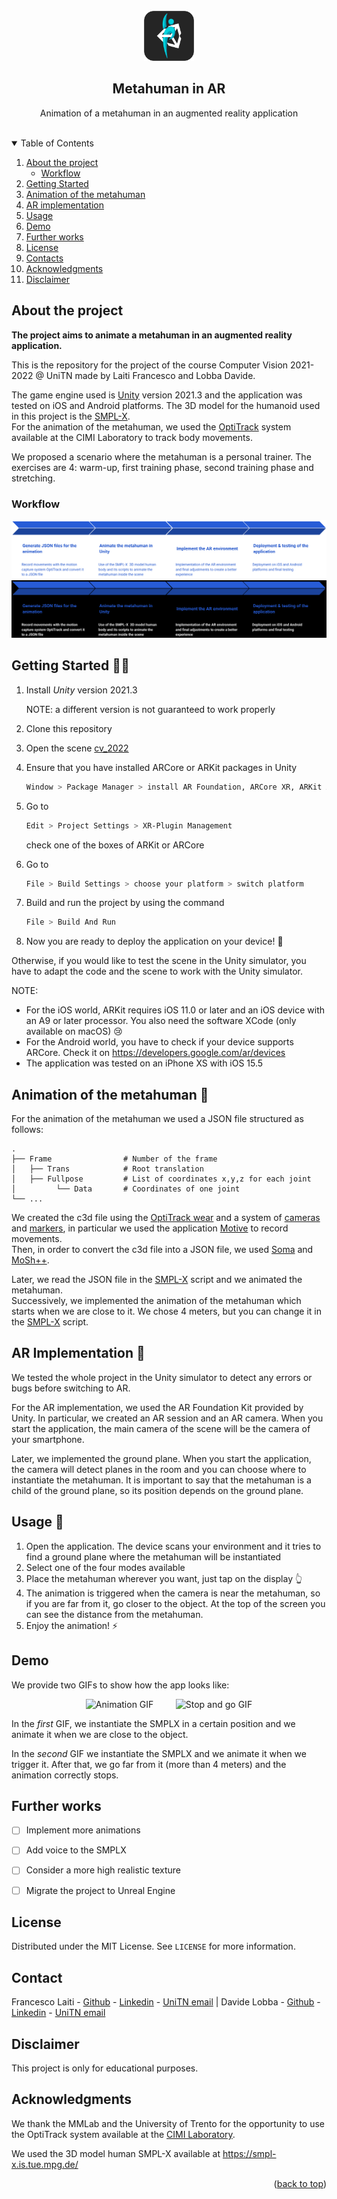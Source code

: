 <div id="top"></div>

<!-- PROJECT LOGO -->
<br />
<div align="center">
    <img src="images/icon.png" alt="Logo" width="80" height="80">

  <h2 align="center">Metahuman in AR</h2>

  <p align="center">
    Animation of a metahuman in an augmented reality application
    <br>
    <br>
  </p>
</div>



<!-- TABLE OF CONTENTS -->
<details open>
  <summary>Table of Contents</summary>
  <ol>
    <li>
      <a href="#about-the-project">About the project</a>
      <ul>
        <li><a href="#workflow">Workflow</a></li>
      </ul>
    </li>
    <li><a href="#getting-started-man_technologist">Getting Started</a></li>
    <li><a href="#animation-of-the-metahuman-man_dancing">Animation of the metahuman</a></li>
    <li><a href="#ar-implementation-goggles">AR implementation</a></li>
    <li><a href="#usage-iphone">Usage</a></li>
    <li><a href="#demo">Demo</a></li>
    <li><a href="#further-works">Further works</a></li>
    <li><a href="#license">License</a></li>
    <li><a href="#contact">Contacts</a></li>
    <li><a href="#acknowledgments">Acknowledgments</a></li>
    <li><a href="#disclaimer">Disclaimer</a></li>
  </ol>
</details>

<!-- ABOUT THE PROJECT -->
## About the project

**The project aims to animate a metahuman in an augmented reality application.**

This is the repository for the project of the course Computer Vision 2021-2022 @ UniTN  made by Laiti Francesco and Lobba Davide.

The game engine used is [Unity](https://unity.com) version 2021.3 and the application was tested on iOS and Android platforms.
The 3D model for the humanoid used in this project is the [SMPL-X](https://smpl-x.is.tue.mpg.de/).\
For the animation of the metahuman, we used the [OptiTrack](https://optitrack.com/) system available at the CIMI Laboratory to track body movements. 

We proposed a scenario where the metahuman is a personal trainer. The exercises are 4: warm-up, first training phase, second training phase and stretching.
<!-- WORKFLOW -->
### Workflow

![Workflow](images/workflow_light.png#gh-light-mode-only)
![Workflow](images/workflow_dark.png#gh-dark-mode-only)


<!-- GETTING STARTED -->
## Getting Started :man_technologist:

1. Install *Unity* version 2021.3 
   
   NOTE: a different version is not guaranteed to work properly
2. Clone this repository
3. Open the scene [cv_2022](Assets/Scene/cv_2022.unity)
4. Ensure that you have installed ARCore or ARKit packages in Unity
   ```sh
   Window > Package Manager > install AR Foundation, ARCore XR, ARKit XR
   ```
5. Go to 
    ```sh
    Edit > Project Settings > XR-Plugin Management
    ```
    check one of the boxes of ARKit or ARCore
6. Go to 
    ```sh
    File > Build Settings > choose your platform > switch platform
    ```
7.  Build and run the project by using the command 
    ```sh
    File > Build And Run
    ```
8.  Now you are ready to deploy the application on your device! :rocket:

Otherwise, if you would like to test the scene in the Unity simulator, you have to adapt the code and the scene to work with the Unity simulator. 

NOTE: 
- For the iOS world, ARKit requires iOS 11.0 or later and an iOS device with an A9 or later processor. You also need the software XCode (only available on macOS) :cry:
- For the Android world, you have to check if your device supports ARCore. Check it on https://developers.google.com/ar/devices
- The application was tested on an iPhone XS with iOS 15.5


<!-- ANIMATE THE METAHUMAN-->
## Animation of the metahuman :man_dancing:

For the animation of the metahuman we used a JSON file structured as follows:
```
.
├── Frame                # Number of the frame
│   ├── Trans            # Root translation
│   ├── Fullpose         # List of coordinates x,y,z for each joint
│         └── Data       # Coordinates of one joint
└── ...
```

We created the c3d file using the [OptiTrack wear](https://optitrack.com/accessories/wear/) and a system of [cameras](https://optitrack.com/cameras/) and [markers](https://optitrack.com/accessories/markers/), in particular we used the application [Motive](https://optitrack.com/software/motive/) to record movements.\
Then, in order to convert the c3d file into a JSON file, we used [Soma](https://github.com/nghorbani/soma) and [MoSh++](https://github.com/nghorbani/moshpp).

Later, we read the JSON file in the [SMPL-X](Assets/Scripts/SMPLX/SMPLX.cs) script and we animated the metahuman.\
Successively, we implemented the animation of the metahuman which starts when we are close to it. We chose 4 meters, but you can change it in the [SMPL-X](Assets/Scripts/SMPLX/SMPLX.cs) script. 



<!-- AR IMPLEMENTATION -->
## AR Implementation :goggles:
We tested the whole project in the Unity simulator to detect any errors or bugs before switching to AR.

For the AR implementation, we used the AR Foundation Kit provided by Unity. In particular, we created an AR session and an AR camera. When you start the application, the main camera of the scene will be the camera of your smartphone.

Later, we implemented the ground plane. When you start the application, the camera will detect planes in the room and you can choose where to instantiate the metahuman. It is important to say that the metahuman is a child of the ground plane, so its position depends on the ground plane.



<!-- USAGE EXAMPLES -->
## Usage :iphone:

1. Open the application. The device scans your environment and it tries to find a ground plane where the metahuman will be instantiated
2. Select one of the four modes available
3. Place the metahuman wherever you want, just tap on the display :point_up_2:
4. The animation is triggered when the camera is near the metahuman, so if you are far from it, go closer to the object. At the top of the screen you can see the distance from the metahuman.
5. Enjoy the animation! :zap:


<!-- DEMO -->
## Demo
We provide two GIFs to show how the app looks like:
<p align="center">
  <img alt="Animation GIF" src="images/animation.gif" width="45%">
&nbsp; &nbsp; &nbsp; &nbsp;
  <img alt="Stop and go GIF" src="images/stop-and-go.gif" width="45%">
</p>

In the *first* GIF, we instantiate the SMPLX in a certain position and we animate it when we are close to the object.

In the *second* GIF we instantiate the SMPLX and we animate it when we trigger it. After that, we go far from it (more than 4 meters) and the animation correctly stops.

<!-- CONCLUSIONS -->
## Further works
- [ ] Implement more animations
- [ ] Add voice to the SMPLX
- [ ] Consider a more high realistic texture
- [ ] Migrate the project to Unreal Engine


<!-- LICENSE -->
## License

Distributed under the MIT License. See `LICENSE` for more information.

<!-- CONTACT -->
## Contact

Francesco Laiti - [Github](https://github.com/laitifranz/) - [Linkedin](https://www.linkedin.com/in/francesco-laiti/) - [UniTN email](mailto:francesco.laiti@studenti.unitn.it) | Davide Lobba - [Github](https://github.com/davidelobba/) - [Linkedin](https://www.linkedin.com/in/davide-lobba-659739185) - [UniTN email](mailto:davide.lobba@studenti.unitn.it)

## Disclaimer

This project is only for educational purposes.

## Acknowledgments

We thank the MMLab and the University of Trento for the opportunity to use the OptiTrack system available at the [CIMI Laboratory](https://www.cimil.disi.unitn.it).

We used the 3D model human SMPL-X available at https://smpl-x.is.tue.mpg.de/


<p align="right">(<a href="#top">back to top</a>)</p>

